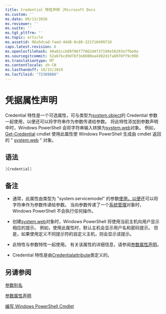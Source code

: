 ```yaml
---
title: Credential 特性声明 |Microsoft Docs
ms.custom: ''
ms.date: 09/13/2016
ms.reviewer: ''
ms.suite: ''
ms.tgt_pltfrm: ''
ms.topic: article
ms.assetid: 96a5dcad-faed-44d8-8c80-321f10499710
caps.latest.revision: 6
ms.openlocfilehash: 49a62ccb09f06f77862d4737199e58293e7fbe0a
ms.sourcegitcommit: 52a67bcd9d7bf3e8600ea4302d1fa8970ff9c998
ms.translationtype: MT
ms.contentlocale: zh-CN
ms.lasthandoff: 10/15/2019
ms.locfileid: "72369886"
---
```

# <a name="credential-attribute-declaration"></a>凭据属性声明

Credential 特性是一个可选属性，可与类型为[system.object](/dotnet/api/System.Management.Automation.PSCredential)的 Credential 参数一起使用，以便还可以将字符串作为参数传递给参数。 将此特性添加到参数声明中时，Windows PowerShell 会将字符串输入转换为[system.web](/dotnet/api/System.Management.Automation.PSCredential)对象。 例如， [Get-Credential](/powershell/module/Microsoft.PowerShell.Security/Get-Credential) cmdlet 使用此属性使 Windows PowerShell 生成由 cmdlet 返回的 " [system.web](/dotnet/api/System.Management.Automation.PSCredential) " 对象。

## <a name="syntax"></a>语法

```csharp
[Credential]
```

## <a name="remarks"></a>备注

- 通常，此属性由类型为 "system.servicemodel" 的参数[使用，以便](/dotnet/api/System.Management.Automation.PSCredential)还可以将字符串作为参数传递给参数。 当向参数传递了一个[系统管理](/dotnet/api/System.Management.Automation.PSCredential)对象时，Windows PowerShell 不会执行任何操作。

- 创建[system.web](/dotnet/api/System.Management.Automation.PSCredential)对象时，Windows PowerShell 将使用当前主机向用户显示相应的提示。 例如，使用此属性时，默认主机会显示用户名和密码提示。 但是，如果使用定义不同提示符的自定义主机，则会显示该提示。

- 此特性与参数特性一起使用。 有关该属性的详细信息，请参阅[参数属性声明](./parameter-attribute-declaration.md)。

- Credential 特性是由[Credentialattribute](/dotnet/api/System.Management.Automation.CredentialAttribute)类定义的。

## <a name="see-also"></a>另请参阅

[参数别名](./parameter-aliases.md)

[参数属性声明](./parameter-attribute-declaration.md)

[编写 Windows PowerShell Cmdlet](./writing-a-windows-powershell-cmdlet.md)
